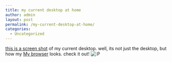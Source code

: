 ```yaml
---
title: my current desktop at home
author: admin
layout: post
permalink: /my-current-desktop-at-home/
categories:
  - Uncategorized
---
```

[this is a screen shot][1] of my current desktop. well, its not just the desktop, but how my [My browser][2] looks. check it out! <img src="http://blog.lotas-smartman.net/wp-includes/images/smilies/icon_razz.gif" alt=":P" class="wp-smiley" />

 [1]: http://lsnosbrowser.sourceforge.net/screenshot2.JPG
 [2]: http://lsnosbrowser.sf.net